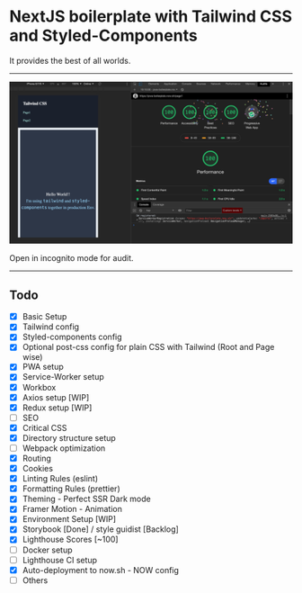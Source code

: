 # NextJS boilerplate with Tailwind CSS and Styled-Components

It provides the best of all worlds.
***
[<img src="./public/images/Screenshot-pwa-chrome-audit.png">](https://pwa-boilerplate.now.sh/page1)

Open in incognito mode for audit.
***
## Todo

- [x] Basic Setup
- [x] Tailwind config
- [x] Styled-components config
- [x] Optional post-css config for plain CSS with Tailwind (Root and Page wise)
- [x] PWA setup
- [x] Service-Worker setup
- [x] Workbox
- [x] Axios setup [WIP]
- [x] Redux setup [WIP]
- [ ] SEO
- [x] Critical CSS
- [x] Directory structure setup
- [ ] Webpack optimization
- [x] Routing
- [x] Cookies
- [x] Linting Rules (eslint)
- [x] Formatting Rules (prettier)
- [x] Theming - Perfect SSR Dark mode
- [x] Framer Motion - Animation
- [x] Environment Setup [WIP]
- [x] Storybook [Done] / style guidist [Backlog]
- [x] Lighthouse Scores [~100]
- [ ] Docker setup
- [ ] Lighthouse CI setup
- [x] Auto-deployment to now.sh - NOW config
- [ ] Others
